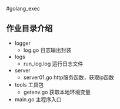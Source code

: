 #golang_exec

## 作业目录介绍
* logger 
  * log.go 日志输出封装
* logs
  * run_log.log 运行日志文件
* server
  * server01.go http服务函数，获取ip函数
* tools 工具包
  * getenv.go 获取本地环境变量
* main.go 主程序入口
